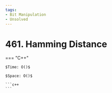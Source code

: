 ```yaml
---
tags:
- Bit Manipulation
- Unsolved
---
```



# 461. Hamming Distance

=== "C++"

    $Time: O()$

    $Space: O()$

    ```c++
    ```